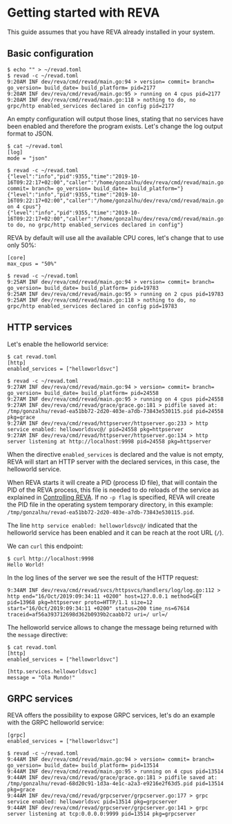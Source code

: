 # Getting started with REVA

This guide assumes that you have REVA already installed in your system.

## Basic configuration

```
$ echo "" > ~/revad.toml
$ revad -c ~/revad.toml 
9:20AM INF dev/reva/cmd/revad/main.go:94 > version= commit= branch= go_version= build_date= build_platform= pid=2177
9:20AM INF dev/reva/cmd/revad/main.go:95 > running on 4 cpus pid=2177
9:20AM INF dev/reva/cmd/revad/main.go:118 > nothing to do, no grpc/http enabled_services declared in config pid=2177
```

An empty configuration will output those lines, stating that no services have been enabled and therefore the program exists.
Let's change the log output format to JSON.

```
$ cat ~/revad.toml
[log]
mode = "json"
```

```
$ revad -c ~/revad.toml 
{"level":"info","pid":9355,"time":"2019-10-16T09:22:17+02:00","caller":"/home/gonzalhu/dev/reva/cmd/revad/main.go:94","message":"version= commit= branch= go_version= build_date= build_platform="}
{"level":"info","pid":9355,"time":"2019-10-16T09:22:17+02:00","caller":"/home/gonzalhu/dev/reva/cmd/revad/main.go:95","message":"running on 4 cpus"}
{"level":"info","pid":9355,"time":"2019-10-16T09:22:17+02:00","caller":"/home/gonzalhu/dev/reva/cmd/revad/main.go:118","message":"nothing to do, no grpc/http enabled_services declared in config"}
```

REVA by default will use all the available CPU cores, let's change that to use only 50%:

```
[core]
max_cpus = "50%"
```

```
$ revad -c ~/revad.toml 
9:25AM INF dev/reva/cmd/revad/main.go:94 > version= commit= branch= go_version= build_date= build_platform= pid=19783
9:25AM INF dev/reva/cmd/revad/main.go:95 > running on 2 cpus pid=19783
9:25AM INF dev/reva/cmd/revad/main.go:118 > nothing to do, no grpc/http enabled_services declared in config pid=19783

```


## HTTP services

Let's enable the helloworld service:

```
$ cat revad.toml 
[http]
enabled_services = ["helloworldsvc"]
```

```
$ revad -c ~/revad.toml 
9:27AM INF dev/reva/cmd/revad/main.go:94 > version= commit= branch= go_version= build_date= build_platform= pid=24558
9:27AM INF dev/reva/cmd/revad/main.go:95 > running on 4 cpus pid=24558
9:27AM INF dev/reva/cmd/revad/grace/grace.go:181 > pidfile saved at: /tmp/gonzalhu/revad-ea51bb72-2d20-403e-a7db-73843e530115.pid pid=24558 pkg=grace
9:27AM INF dev/reva/cmd/revad/httpserver/httpserver.go:233 > http service enabled: helloworldsvc@/ pid=24558 pkg=httpserver
9:27AM INF dev/reva/cmd/revad/httpserver/httpserver.go:134 > http server listening at http://localhost:9998 pid=24558 pkg=httpserver
```

When the directive `enabled_services` is declared and the value is not empty, REVA will start an HTTP server with the declared services, in this case, the helloworld service. 

When REVA starts it will create a PID (process ID file), that will contain the PID of the REVA process, this file is needed to do reloads of the service as explained in [Controlling REVA](/controlling-reva.md). If no `-p flag` is specified, REVA will create the PID file in the operating system temporary directory, in this example: `/tmp/gonzalhu/revad-ea51bb72-2d20-403e-a7db-73843e530115.pid`.

The line `http service enabled: helloworldsvc@/` indicated that the helloworld service has been enabled and it can be reach at the root URL (`/`).

We can `curl` this endpoint:

```
$ curl http://localhost:9998
Hello World!
```

In the log lines of the server we see the result of the HTTP request:

```
9:34AM INF dev/reva/cmd/revad/svcs/httpsvcs/handlers/log/log.go:112 > http end="16/Oct/2019:09:34:11 +0200" host=127.0.0.1 method=GET pid=13968 pkg=httpserver proto=HTTP/1.1 size=12 start="16/Oct/2019:09:34:11 +0200" status=200 time_ns=67614 traceid=af56a393712698d362b0939b2caabb72 uri=/ url=/
```

The helloworld service allows to change the message being returned with the `message` directive:

```
$ cat revad.toml 
[http]
enabled_services = ["helloworldsvc"]

[http.services.helloworldsvc]
message = "Ola Mundo!"
```

## GRPC services

REVA offers the possibility to expose GRPC services, let's do an example with the GRPC helloworld service:

```
[grpc]
enabled_services = ["helloworldsvc"]
```

```
$ revad -c ~/revad.toml 
9:44AM INF dev/reva/cmd/revad/main.go:94 > version= commit= branch= go_version= build_date= build_platform= pid=13514
9:44AM INF dev/reva/cmd/revad/main.go:95 > running on 4 cpus pid=13514
9:44AM INF dev/reva/cmd/revad/grace/grace.go:181 > pidfile saved at: /tmp/gonzalhu/revad-68d20c91-1d3a-4e1c-a2a3-e9216e2f63d5.pid pid=13514 pkg=grace
9:44AM INF dev/reva/cmd/revad/grpcserver/grpcserver.go:177 > grpc service enabled: helloworldsvc pid=13514 pkg=grpcserver
9:44AM INF dev/reva/cmd/revad/grpcserver/grpcserver.go:141 > grpc server listening at tcp:0.0.0.0:9999 pid=13514 pkg=grpcserver
```
